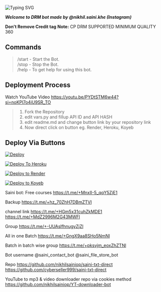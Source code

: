 ![Typing SVG](https://readme-typing-svg.herokuapp.com/?lines=Welcome+To+Txt+Uploader+Bot+!)

***Welcome to DRM bot made by @nikhil.saini.khe (Instagram)***

**Don't Remove Credit tag**
**Note:** CP DRM SUPPORTED MINIMUM QUALITY 360

## Commands

> /start - Start the Bot.  
> /stop - Stop the Bot.  
> /help - To get help for using this bot.

## Deployment Process 
Watch YouTube Video
https://youtu.be/PYDtSTM6w44?si=noKPl7o4iU9SR_TO

> 1. Fork the Repository
> 2. edit vars.py and fillup API ID and API HASH
> 3. edit readme.md and change button link by your repository link
> 4. Now direct click on button eg. Render, Heroku, Koyeb



## Deploy Via Buttons

[![Deploy](https://www.herokucdn.com/deploy/button.svg)](https://www.heroku.com/deploy?template=https://github.com/nikhilsainiop/saini-txt-direct)

[![Deploy To Heroku](https://www.herokucdn.com/deploy/button.svg)](https://dashboard.heroku.com/new?button-url=https://github.com/xpingpongx/Extractor-V3&template=https://github.com/veer708/Lucky-txtUploader-)

[![Deploy to Render](https://render.com/images/deploy-to-render-button.svg)](https://render.com/deploy)

[![Deploy to Koyeb](https://www.koyeb.com/static/images/deploy/button.svg)](https://app.koyeb.com/deploy?name=saini-txt-direct&repository=nikhilsainiop%2FSaini-txt-direct&branch=main&instance_type=free&instances_min=0)






Saini bot:
Free courses
https://t.me/+MnxII-5_qqY5ZjE1

Backup 
https://t.me/+hz_70ZhH7DBmZTVl

channel link
https://t.me/+HGm5x31cuhZkMDE1
https://t.me/+MdZ2996M2G43MWFl

Group
 https://t.me/+-UUAslfhnugyZjZl

All in one Batch 
https://t.me/+GngX9aa8SHo5NmNl

Batch in batch wise group
https://t.me/+pksvjm_eoxZhZTNl

Bot username
@saini_contact_bot
@saini_file_store_bot


Repo 
https://github.com/nikhilsainiop/saini-txt-direct
https://github.com/cyberseller999/saini-txt-direct

YouTube to mp3 & video downloader repo via cookies method 
https://github.com/nikhilsainiop/YT-downloader-bot
